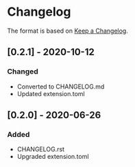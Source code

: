 # Changelog

The format is based on [Keep a Changelog](https://keepachangelog.com/en/1.0.0/).

## [0.2.1] - 2020-10-12
### Changed
- Converted to CHANGELOG.md
- Updated extension.toml

## [0.2.0] - 2020-06-26
### Added
- CHANGELOG.rst
- Upgraded extension.toml



